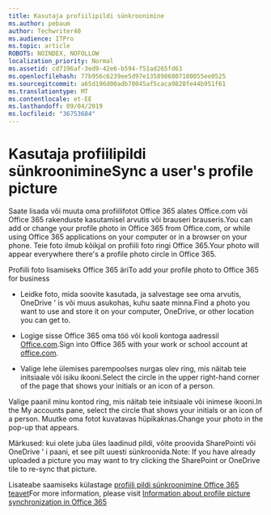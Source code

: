 ```yaml
---
title: Kasutaja profiilipildi sünkroonimine
ms.author: pebaum
author: Techwriter40
ms.audience: ITPro
ms.topic: article
ROBOTS: NOINDEX, NOFOLLOW
localization_priority: Normal
ms.assetid: cd7196af-3ed9-42e6-b594-f51ad265fd63
ms.openlocfilehash: 77b956c6239ee5d97e1358986807180055ee0525
ms.sourcegitcommit: a65d196d00adb70045af5caca9828fe44b951f61
ms.translationtype: MT
ms.contentlocale: et-EE
ms.lasthandoff: 09/04/2019
ms.locfileid: "36753684"
---
```

# <a name="sync-a-users-profile-picture"></a><span data-ttu-id="a5da0-102">Kasutaja profiilipildi sünkroonimine</span><span class="sxs-lookup"><span data-stu-id="a5da0-102">Sync a user's profile picture</span></span>

<span data-ttu-id="a5da0-103">Saate lisada või muuta oma profiilifotot Office 365 alates Office.com või Office 365 rakenduste kasutamisel arvutis või brauseri brauseris.</span><span class="sxs-lookup"><span data-stu-id="a5da0-103">You can add or change your profile photo in Office 365 from Office.com, or while using Office 365 applications on your computer or in a browser on your phone.</span></span> <span data-ttu-id="a5da0-104">Teie foto ilmub kõikjal on profiili foto ringi Office 365.</span><span class="sxs-lookup"><span data-stu-id="a5da0-104">Your photo will appear everywhere there's a profile photo circle in Office 365.</span></span>

<span data-ttu-id="a5da0-105">Profiili foto lisamiseks Office 365 äri</span><span class="sxs-lookup"><span data-stu-id="a5da0-105">To add your profile photo to Office 365 for business</span></span>

- <span data-ttu-id="a5da0-106">Leidke foto, mida soovite kasutada, ja salvestage see oma arvutis, OneDrive ' is või muus asukohas, kuhu saate minna.</span><span class="sxs-lookup"><span data-stu-id="a5da0-106">Find a photo you want to use and store it on your computer, OneDrive, or other location you can get to.</span></span>

- <span data-ttu-id="a5da0-107">Logige sisse Office 365 oma töö või kooli kontoga aadressil [Office.com](http://www.office.com).</span><span class="sxs-lookup"><span data-stu-id="a5da0-107">Sign into Office 365 with your work or school account at [office.com](http://www.office.com).</span></span>

- <span data-ttu-id="a5da0-108">Valige lehe ülemises parempoolses nurgas olev ring, mis näitab teie initsiaale või isiku ikooni.</span><span class="sxs-lookup"><span data-stu-id="a5da0-108">Select the circle in the upper right-hand corner of the page that shows your initials or an icon of a person.</span></span>

<span data-ttu-id="a5da0-109">Valige paanil minu kontod ring, mis näitab teie initsiaale või inimese ikooni.</span><span class="sxs-lookup"><span data-stu-id="a5da0-109">In the My accounts pane, select the circle that shows your initials or an icon of a person.</span></span> <span data-ttu-id="a5da0-110">Muutke oma fotot kuvatavas hüpikaknas.</span><span class="sxs-lookup"><span data-stu-id="a5da0-110">Change your photo in the pop-up that appears.</span></span>

<span data-ttu-id="a5da0-111">Märkused: kui olete juba üles laadinud pildi, võite proovida SharePointi või OneDrive ' i paani, et see pilt uuesti sünkroonida.</span><span class="sxs-lookup"><span data-stu-id="a5da0-111">Note: If you have already uploaded a picture you may want to try clicking the SharePoint or OneDrive tile to re-sync that picture.</span></span>

<span data-ttu-id="a5da0-112">Lisateabe saamiseks külastage [profiili pildi sünkroonimine Office 365 teavet](https://support.office.com/article/information-about-profile-picture-synchronization-in-office-365-20594d76-d054-4af4-a660-401133e3d48a)</span><span class="sxs-lookup"><span data-stu-id="a5da0-112">For more information, please visit [Information about profile picture synchronization in Office 365](https://support.office.com/article/information-about-profile-picture-synchronization-in-office-365-20594d76-d054-4af4-a660-401133e3d48a)</span></span>

